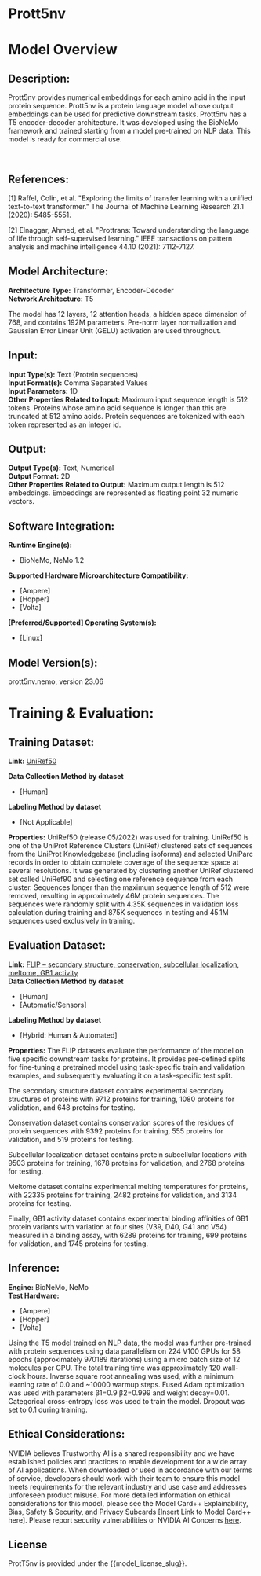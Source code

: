 # Prott5nv

# Model Overview

## Description:

Prott5nv provides numerical embeddings for each amino acid in the input protein sequence. Prott5nv is a protein language model whose output embeddings can be used for predictive downstream tasks. Prott5nv has a T5 encoder-decoder architecture. It was developed using the BioNeMo framework and trained starting from a model pre-trained on NLP data. This model is ready for commercial use.

<br>

## References:

[1] Raffel, Colin, et al. "Exploring the limits of transfer learning with a unified text-to-text transformer." The Journal of Machine Learning Research 21.1 (2020): 5485-5551.

[2] Elnaggar, Ahmed, et al. "Prottrans: Toward understanding the language of life through self-supervised learning." IEEE transactions on pattern analysis and machine intelligence 44.10 (2021): 7112-7127.
<br>

## Model Architecture:
**Architecture Type:** Transformer,  Encoder-Decoder<br>
**Network Architecture:** T5 <br>

The model has 12 layers, 12 attention heads, a hidden space dimension of 768, and contains 192M parameters.  Pre-norm layer normalization and Gaussian Error Linear Unit (GELU) activation are used throughout.

## Input:
**Input Type(s):** Text (Protein sequences) <br>
**Input Format(s):** Comma Separated Values <br>
**Input Parameters:** 1D <br>
**Other Properties Related to Input:** Maximum input sequence length is 512 tokens. Proteins whose amino acid sequence is longer than this are truncated at 512 amino acids.  Protein sequences are tokenized with each token represented as an integer id. <br>

## Output:
**Output Type(s):** Text, Numerical <br>
**Output Format:** 2D <br>
**Other Properties Related to Output:** Maximum output length is 512 embeddings. Embeddings are represented as floating point 32 numeric vectors. <br>

## Software Integration:
**Runtime Engine(s):**
* BioNeMo, NeMo 1.2 <br>

**Supported Hardware Microarchitecture Compatibility:** <br>
* [Ampere] <br>
* [Hopper] <br>
* [Volta] <br>

**[Preferred/Supported] Operating System(s):** <br>
* [Linux] <br>

## Model Version(s):
prott5nv.nemo, version 23.06 <br>

# Training & Evaluation:

## Training Dataset:

**Link:** [UniRef50](https://ftp.uniprot.org/pub/databases/uniprot/uniref/uniref50)  <br>

**Data Collection Method by dataset** <br>
* [Human] <br>

**Labeling Method by dataset** <br>
* [Not Applicable] <br>

**Properties:**
UniRef50 (release 05/2022) was used for training. UniRef50 is one of the UniProt Reference Clusters (UniRef) clustered sets of sequences from the UniProt Knowledgebase (including isoforms) and selected UniParc records in order to obtain complete coverage of the sequence space at several resolutions. It was generated by clustering another UniRef clustered set called UniRef90 and selecting one reference sequence from each cluster. Sequences longer than the maximum sequence length of 512 were removed, resulting in approximately 46M protein sequences. The sequences were randomly split with 4.35K sequences in validation loss calculation during training and 875K sequences in testing and 45.1M sequences used exclusively in training. <br>


## Evaluation Dataset:
**Link:** [FLIP – secondary structure, conservation, subcellular localization, meltome, GB1 activity](http://data.bioembeddings.com/public/FLIP/fasta/)  <br>
**Data Collection Method by dataset** <br>
* [Human] <br>
* [Automatic/Sensors] <br>

**Labeling Method by dataset** <br>
* [Hybrid: Human & Automated] <br>

**Properties:**
The FLIP datasets evaluate the performance of the model on five specific downstream tasks for proteins. It provides pre-defined splits for fine-tuning a pretrained model using task-specific train and validation examples, and subsequently evaluating it on a task-specific test split.

The secondary structure dataset contains experimental secondary structures of proteins with 9712 proteins for training, 1080 proteins for validation, and 648 proteins for testing.

Conservation dataset contains conservation scores of the residues of protein sequences with 9392 proteins for training, 555 proteins for validation, and 519 proteins for testing.

Subcellular localization dataset contains protein subcellular locations with 9503 proteins for training, 1678 proteins for validation, and 2768 proteins for testing.

Meltome dataset contains experimental melting temperatures for proteins, with 22335 proteins for training, 2482 proteins for validation, and 3134 proteins for testing.

Finally, GB1 activity dataset contains experimental binding affinities of GB1 protein variants with variation at four sites (V39, D40, G41 and V54) measured in a binding assay, with 6289 proteins for training, 699 proteins for validation, and 1745 proteins for testing. <br>

## Inference:
**Engine:** BioNeMo, NeMo <br>
**Test Hardware:** <br>
* [Ampere] <br>
* [Hopper] <br>
* [Volta] <br>

Using the T5 model trained on NLP data, the model was further pre-trained with protein sequences using data parallelism on 224 V100 GPUs for 58 epochs (approximately 970189 iterations) using a micro batch size of 12 molecules per GPU. The total training time was approximately 120 wall-clock hours. Inverse square root annealing was used, with a minimum learning rate of 0.0 and ~10000 warmup steps. Fused Adam optimization was used with parameters β1=0.9 β2=0.999 and weight decay=0.01. Categorical cross-entropy loss was used to train the model. Dropout was set to 0.1 during training.

## Ethical Considerations:
NVIDIA believes Trustworthy AI is a shared responsibility and we have established policies and practices to enable development for a wide array of AI applications.  When downloaded or used in accordance with our terms of service, developers should work with their team to ensure this model meets requirements for the relevant industry and use case and addresses unforeseen product misuse.  For more detailed information on ethical considerations for this model, please see the Model Card++ Explainability, Bias, Safety & Security, and Privacy Subcards [Insert Link to Model Card++ here].  Please report security vulnerabilities or NVIDIA AI Concerns [here](https://www.nvidia.com/en-us/support/submit-security-vulnerability/).


## License
ProtT5nv is provided under the {{model_license_slug}}.

